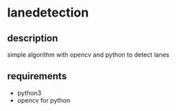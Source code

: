 # lanedetection

## description
simple algorithm with opencv and python to detect lanes

## requirements
* python3
* opencv for python
